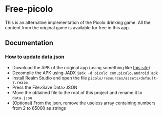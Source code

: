 # Free-picolo

This is an alternative implementation of the Picolo drinking game.
All the content from the original game is available for free in this app.

## Documentation

### How to update data.json

- Download the APK of the original app (using something like [this site](https://www.apkmonk.com/app/com.picolo.android/))
- Decompile the APK using JADX `jadx -d picolo com.picolo.android.apk`
- Install Realm Studio and open the file `picolo/resources/assets/default-7.realm`
- Press the File>Save Data>JSON
- Move the obtained file to the root of this project and rename it to `data.json`
- (Optional) From the json, remove the useless array containing numbers from 2 to 65000 as strings
